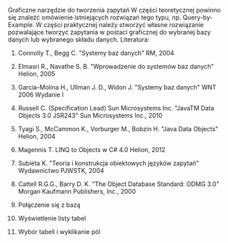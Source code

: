 Graficzne narzędzie do tworzenia zapytań
W części teoretycznej powinno się znaleźć omówienie istniejących rozwiązań tego typu, np. Query-by-Example. W części praktycznej należy stworzyć własne rozwiązanie pozwalające tworzyć zapytania w postaci graficznej do wybranej bazy danych lub wybranego składu danych.
Literatura:
1. Connolly T., Begg C. "Systemy baz danych" RM, 2004
2. Elmasri R., Navathe S. B. "Wprowadzenie do systemów baz danych" Helion, 2005
3. Garcia-Molina H., Ullman J. D., Widon J. "Systemy baz danych" WNT 2006 Wydanie I
4. Russell C. (Specification Lead) Sun Microsystems Inc. "JavaTM Data Objects 3.0 JSR243" Sun Microsystems Inc., 2010
5. Tyagi S., McCammon K., Vorburger M., Bobzin H. "Java Data Objects" Helion, 2004
6. Magennis T. LINQ to Objects w C# 4.0 Helion, 2012
7. Subieta K. "Teoria i konstrukcja obiektowych języków zapytań" Wydawnictwo PJWSTK, 2004
8. Cattell R.G.G., Barry D. K. "The Object Database Standard: ODMG 3.0" Morgan Kaufmann Publishers, Inc., 2000


1. Połączenie się z bazą
2. Wyświetlenie listy tabel
3. Wybór tabeli i wyklikanie pól

